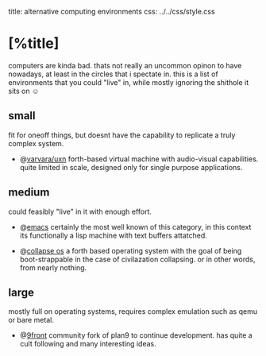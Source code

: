 title: alternative computing environments
css:   ../../css/style.css

[%title]
========

computers are kinda bad.
thats not really an uncommon opinon to have nowadays, at least in the circles
that i spectate in.
this is a list of environments that you could "live" in, while mostly
ignoring the shithole it sits on ☺

small
-----

fit for oneoff things, but doesnt have the capability to replicate a truly
complex system.

- @[varvara/uxn](https://wiki.xxiivv.com/site/varvara.html)
  forth-based virtual machine with audio-visual capabilities.
  quite limited in scale, designed only for single purpose applications.

medium
------

could feasibly "live" in it with enough effort.

- @[emacs](https://www.gnu.org/software/emacs/)
  certainly the most well known of this category,
  in this context its functionally a lisp machine with text buffers attatched.

- @[collapse os](http://collapseos.org/download.html)
  a forth based operating system with the goal of being boot-strappable
  in the case of civilazation collapsing. or in other words, from nearly
  nothing.

large
-----

mostly full on operating systems, requires complex emulation such as qemu or
bare metal.

- @[9front](https://9front.org/)
  community fork of plan9 to continue development.
  has quite a cult following and many interesting ideas.

